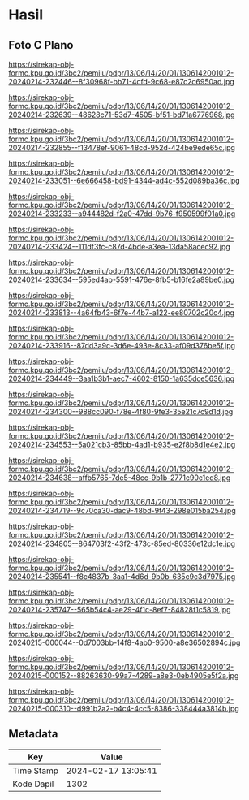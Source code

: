 # Hasil

## Foto C Plano

https://sirekap-obj-formc.kpu.go.id/3bc2/pemilu/pdpr/13/06/14/20/01/1306142001012-20240214-232446--8f30968f-bb71-4cfd-9c68-e87c2c6950ad.jpg

https://sirekap-obj-formc.kpu.go.id/3bc2/pemilu/pdpr/13/06/14/20/01/1306142001012-20240214-232639--48628c71-53d7-4505-bf51-bd71a6776968.jpg

https://sirekap-obj-formc.kpu.go.id/3bc2/pemilu/pdpr/13/06/14/20/01/1306142001012-20240214-232855--f13478ef-9061-48cd-952d-424be9ede65c.jpg

https://sirekap-obj-formc.kpu.go.id/3bc2/pemilu/pdpr/13/06/14/20/01/1306142001012-20240214-233051--6e666458-bd91-4344-ad4c-552d089ba36c.jpg

https://sirekap-obj-formc.kpu.go.id/3bc2/pemilu/pdpr/13/06/14/20/01/1306142001012-20240214-233233--a944482d-f2a0-47dd-9b76-f950599f01a0.jpg

https://sirekap-obj-formc.kpu.go.id/3bc2/pemilu/pdpr/13/06/14/20/01/1306142001012-20240214-233424--111df3fc-c87d-4bde-a3ea-13da58acec92.jpg

https://sirekap-obj-formc.kpu.go.id/3bc2/pemilu/pdpr/13/06/14/20/01/1306142001012-20240214-233634--595ed4ab-5591-476e-8fb5-b16fe2a89be0.jpg

https://sirekap-obj-formc.kpu.go.id/3bc2/pemilu/pdpr/13/06/14/20/01/1306142001012-20240214-233813--4a64fb43-6f7e-44b7-a122-ee80702c20c4.jpg

https://sirekap-obj-formc.kpu.go.id/3bc2/pemilu/pdpr/13/06/14/20/01/1306142001012-20240214-233916--87dd3a9c-3d6e-493e-8c33-af09d376be5f.jpg

https://sirekap-obj-formc.kpu.go.id/3bc2/pemilu/pdpr/13/06/14/20/01/1306142001012-20240214-234449--3aa1b3b1-aec7-4602-8150-1a635dce5636.jpg

https://sirekap-obj-formc.kpu.go.id/3bc2/pemilu/pdpr/13/06/14/20/01/1306142001012-20240214-234300--988cc090-f78e-4f80-9fe3-35e21c7c9d1d.jpg

https://sirekap-obj-formc.kpu.go.id/3bc2/pemilu/pdpr/13/06/14/20/01/1306142001012-20240214-234553--5a021cb3-85bb-4ad1-b935-e2f8b8d1e4e2.jpg

https://sirekap-obj-formc.kpu.go.id/3bc2/pemilu/pdpr/13/06/14/20/01/1306142001012-20240214-234638--affb5765-7de5-48cc-9b1b-2771c90c1ed8.jpg

https://sirekap-obj-formc.kpu.go.id/3bc2/pemilu/pdpr/13/06/14/20/01/1306142001012-20240214-234719--9c70ca30-dac9-48bd-9f43-298e015ba254.jpg

https://sirekap-obj-formc.kpu.go.id/3bc2/pemilu/pdpr/13/06/14/20/01/1306142001012-20240214-234805--864703f2-43f2-473c-85ed-80336e12dc1e.jpg

https://sirekap-obj-formc.kpu.go.id/3bc2/pemilu/pdpr/13/06/14/20/01/1306142001012-20240214-235541--f8c4837b-3aa1-4d6d-9b0b-635c9c3d7975.jpg

https://sirekap-obj-formc.kpu.go.id/3bc2/pemilu/pdpr/13/06/14/20/01/1306142001012-20240214-235747--565b54c4-ae29-4f1c-8ef7-84828f1c5819.jpg

https://sirekap-obj-formc.kpu.go.id/3bc2/pemilu/pdpr/13/06/14/20/01/1306142001012-20240215-000044--0d7003bb-14f8-4ab0-9500-a8e36502894c.jpg

https://sirekap-obj-formc.kpu.go.id/3bc2/pemilu/pdpr/13/06/14/20/01/1306142001012-20240215-000152--88263630-99a7-4289-a8e3-0eb4905e5f2a.jpg

https://sirekap-obj-formc.kpu.go.id/3bc2/pemilu/pdpr/13/06/14/20/01/1306142001012-20240215-000310--d991b2a2-b4c4-4cc5-8386-338444a3814b.jpg


## Metadata

| Key        | Value               |
| ---------- | ------------------- |
| Time Stamp | 2024-02-17 13:05:41 |
| Kode Dapil | 1302                |



